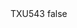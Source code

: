 <?xml version="1.0" encoding="UTF-8"?>
<CustomMetadata xmlns="http://soap.sforce.com/2006/04/metadata">
    <label>TXU543</label>
    <protected>false</protected>
</CustomMetadata>
